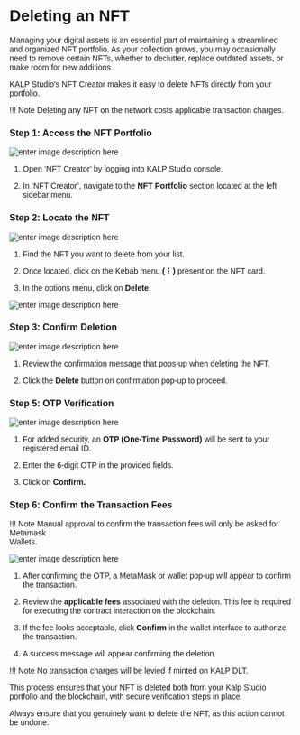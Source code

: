 <style>  body { font-family: "Source Sans 3", sans-serif!important; }</style>

<link  href="https://fonts.googleapis.com/css2?family=Source+Sans+3:ital,wght@0,200..900;1,200..900&display=swap"  rel="stylesheet">  <link  rel="stylesheet"  href="https://fonts.googleapis.com/icon?family=Material+Icons">

# Deleting an NFT

Managing your digital assets is an essential part of maintaining a streamlined and organized NFT portfolio. As your collection grows, you may occasionally need to remove certain NFTs, whether to declutter, replace outdated assets, or make room for new additions.

KALP Studio's NFT Creator makes it easy to delete NFTs directly from your portfolio.

!!! Note
    Deleting any NFT on the network costs applicable transaction charges.

### **Step 1: Access the NFT Portfolio**

![enter image description here](https://docs-images-kalp-studio.s3.ap-south-1.amazonaws.com/NFT+Creator+images/31.png)

1.  Open ‘NFT Creator’ by logging into KALP Studio console.
    
2.  In ‘NFT Creator’, navigate to the **NFT Portfolio** section located at the left sidebar menu.

### **Step 2: Locate the NFT**

![enter image description here](https://docs-images-kalp-studio.s3.ap-south-1.amazonaws.com/NFT+Creator+images/32.png)

1.  Find the NFT you want to delete from your list.
    
2.  Once located, click on the Kebab menu **(⋮)** present on the NFT card.
    
3.  In the options menu, click on **Delete**.


![enter image description here](https://docs-images-kalp-studio.s3.ap-south-1.amazonaws.com/NFT+Creator+images/33.png)

### **Step 3: Confirm Deletion**

![enter image description here](https://docs-images-kalp-studio.s3.ap-south-1.amazonaws.com/NFT+Creator+images/34.png)

1.  Review the confirmation message that pops-up when deleting the NFT.
    
2.  Click the **Delete** button on confirmation pop-up to proceed.
    

### **Step 5: OTP Verification**

![enter image description here](https://docs-images-kalp-studio.s3.ap-south-1.amazonaws.com/NFT+Creator+images/35.png)


1.  For added security, an **OTP (One-Time Password)** will be sent to your registered 
     email ID.
2. Enter the 6-digit OTP in the provided fields.
    
3. Click on **Confirm.**

### **Step 6: Confirm the Transaction Fees**

!!! Note 
    Manual approval to confirm the transaction fees will only be asked for Metamask  
    Wallets.

![enter image description here](https://docs-images-kalp-studio.s3.ap-south-1.amazonaws.com/NFT+Creator+images/36.png)

1.  After confirming the OTP, a MetaMask or wallet pop-up will appear to confirm the transaction.
    
2.  Review the **applicable fees** associated with the deletion. This fee is required for executing the contract interaction on the blockchain.
    
3.  If the fee looks acceptable, click **Confirm** in the wallet interface to authorize the transaction.
    
4.  A success message will appear confirming the deletion.

!!! Note 
    No transaction charges will be levied if minted on KALP DLT.

This process ensures that your NFT is deleted both from your Kalp Studio portfolio and the blockchain, with secure verification steps in place.

Always ensure that you genuinely want to delete the NFT, as this action cannot be undone.